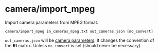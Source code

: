 # camera/import\_mpeg

Import camera parameters from MPEG format.

    camera/import_mpeg in_cameras_mpeg.txt out_cameras.json [no_convert]

`out_cameras.json` will be [camera parameters](data/cameras.json). It changes the convention of the **Rt** matrix. Unless `no_convert` is set (should never be necessary).
